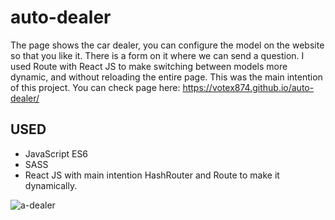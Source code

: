 # auto-dealer
The page shows the car dealer, you can configure the model on the website so that you like it. 
There is a form on it where we can send a question.
I used Route with React JS to make switching between models more dynamic, and without reloading the entire page. 
This was the main intention of this project.
You can check page here: https://votex874.github.io/auto-dealer/

## USED
* JavaScript ES6
* SASS
* React JS with main intention HashRouter and Route to make it dynamically.

![a-dealer](https://user-images.githubusercontent.com/40391317/45920273-10c31580-bea2-11e8-840d-af01793de94e.jpg)
